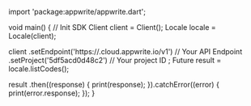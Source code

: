 import 'package:appwrite/appwrite.dart';

void main() { // Init SDK
  Client client = Client();
  Locale locale = Locale(client);

  client
    .setEndpoint('https://<REGION>.cloud.appwrite.io/v1') // Your API Endpoint
    .setProject('5df5acd0d48c2') // Your project ID
  ;
  Future result = locale.listCodes();

  result
    .then((response) {
      print(response);
    }).catchError((error) {
      print(error.response);
  });
}
